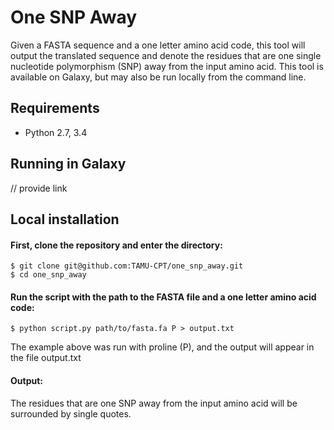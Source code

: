 # One SNP Away
Given a FASTA sequence and a one letter amino acid code, this tool will output the translated sequence
and denote the residues that are one single nucleotide polymorphism (SNP) away from the 
input amino acid. This tool is available on Galaxy, but may also be run locally from the 
command line.

## Requirements
- Python 2.7, 3.4

## Running in Galaxy
// provide link

## Local installation
#### First, clone the repository and enter the directory:
```console
$ git clone git@github.com:TAMU-CPT/one_snp_away.git
$ cd one_snp_away
```
#### Run the script with the path to the FASTA file and a one letter amino acid code:
```console
$ python script.py path/to/fasta.fa P > output.txt
```
The example above was run with proline (P), and the output will appear in the file output.txt

#### Output:
The residues that are one SNP away from the input amino acid will be surrounded by single quotes.
